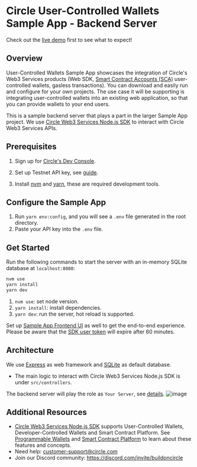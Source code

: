 # Circle User-Controlled Wallets Sample App - Backend Server

Check out the [live demo](http://sample-app.circle.com/pw-user-controlled/foundational) first to see what to expect!

## Overview

User-Controlled Wallets Sample App showcases the integration of Circle's Web3 Services products (Web SDK, [Smart Contract Accounts (SCA)](https://developers.circle.com/w3s/docs/programmable-wallets-account-types) user-controlled wallets, gasless transactions). You can download and easily run and configure for your own projects. The use case it will be supporting is integrating user-controlled wallets into an existing web application, so that you can provide wallets to your end users.

This is a sample backend server that plays a part in the larger Sample App project. We use [Circle Web3 Services Node.js SDK](https://developers.circle.com/w3s/docs/nodejs-sdk) to interact with Circle Web3 Services APIs.

## Prerequisites

1. Sign up for [Circle's Dev Console](https://developers.circle.com/w3s/docs/circle-developer-account).

2. Set up Testnet API key, see [guide](https://learn.circle.com/quickstarts/user-controlled-wallets#step-1-setting-up-your-testnet-api-key).

3. Install [nvm](https://github.com/nvm-sh/nvm) and [yarn](https://classic.yarnpkg.com/lang/en/docs/install/#mac-stable), these are required development tools.

## Configure the Sample App

1. Run `yarn env:config`, and you will see a `.env` file generated in the root directory.
2. Paste your API key into the `.env` file.

## Get Started

Run the following commands to start the server with an in-memory SQLite database at `localhost:8080`:

``` bash
nvm use
yarn install
yarn dev
```

1. `nvm use`: set node version.
2. `yarn install`: install dependencies.
3. `yarn dev`: run the server, hot reload is supported.

Set up [Sample App Frontend UI](https://github.com/circlefin/w3s-sample-user-controlled-client-web) as well to get the end-to-end experience. Please be aware that the [SDK user token](https://developers.circle.com/w3s/reference/getusertoken) will expire after 60 minutes.

## Architecture

We use [Express](https://expressjs.com/) as web framework and [SQLite](https://www.sqlite.org/) as default database.

- The main logic to interact with Circle Web3 Services Node.js SDK is under `src/controllers`.

The backend server will play the role as `Your Server`, see [details](<https://developers.circle.com/w3s/docs/sdk-architecture-for-user-controlled-wallets#sdk-architecture>).
![image](https://files.readme.io/a2a1678-SDK_UserC_Wallets_Sequence__Detailed2x.png)

## Additional Resources

- [Circle Web3 Services Node.js SDK](https://developers.circle.com/w3s/docs/nodejs-sdk) supports User-Controlled Wallets, Developer-Controlled Wallets and Smart Contract Platform. See [Programmable Wallets](https://developers.circle.com/w3s/docs/circle-programmable-wallets-an-overview) and [Smart Contract Platform](https://developers.circle.com/w3s/docs/smart-contract-platform) to learn about these features and concepts.
- Need help: <customer-support@circle.com>
- Join our Discord community: <https://discord.com/invite/buildoncircle>
